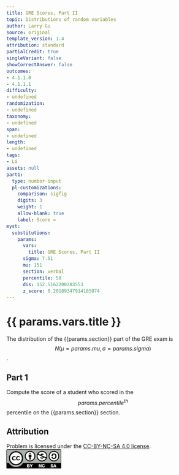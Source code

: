 ```yaml
---
title: GRE Scores, Part II
topic: Distributions of random variables
author: Larry Gu
source: original
template_version: 1.4
attribution: standard
partialCredit: true
singleVariant: false
showCorrectAnswer: false
outcomes:
- 4.1.1.0
- 4.1.1.1
difficulty:
- undefined
randomization:
- undefined
taxonomy:
- undefined
span:
- undefined
length:
- undefined
tags:
- LG
assets: null
part1:
  type: number-input
  pl-customizations:
    comparison: sigfig
    digits: 3
    weight: 1
    allow-blank: true
    label: Score =
myst:
  substitutions:
    params:
      vars:
        title: GRE Scores, Part II
      sigma: 7.51
      mu: 151
      section: verbal
      percentile: 58
      dis: 152.5162200283553
      z_score: 0.20189347914185074
---
```

# {{ params.vars.title }}
The distribution of the {{params.section}} part of the GRE exam is $$N(\mu={{params.mu}},\sigma={{params.sigma}})$$.

## Part 1

Compute the score of a student who scored in the $${{params.percentile}} ^{th}$$ percentile on the {{params.section}}  section.

## Attribution

Problem is licensed under the [CC-BY-NC-SA 4.0 license](https://creativecommons.org/licenses/by-nc-sa/4.0/).<br> ![The Creative Commons 4.0 license requiring attribution-BY, non-commercial-NC, and share-alike-SA license.](https://raw.githubusercontent.com/firasm/bits/master/by-nc-sa.png)